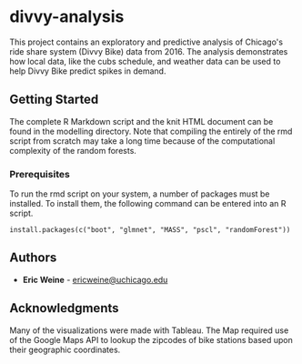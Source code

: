 # divvy-analysis
This project contains an exploratory and predictive analysis of Chicago's ride share system (Divvy Bike) data from 2016. The analysis demonstrates how local data, like the cubs schedule, and weather data can be used to help Divvy Bike predict spikes in demand. 

## Getting Started

The complete R Markdown script and the knit HTML document can be found in the modelling directory. Note that compiling the entirely of the rmd script from scratch may take a long time because of the computational complexity of the random forests.

### Prerequisites

To run the rmd script on your system, a number of packages must be installed. To install them, the following command can be entered into an R script.

```
install.packages(c("boot", "glmnet", "MASS", "pscl", "randomForest"))
```

## Authors

* **Eric Weine** - ericweine@uchicago.edu

## Acknowledgments

Many of the visualizations were made with Tableau. The Map required use of the Google Maps API to lookup the zipcodes of bike stations based upon their geographic coordinates.
